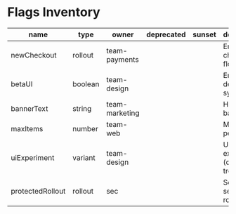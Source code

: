 # Flags Inventory

| name | type | owner | deprecated | sunset | description |
|---|---|---|---|---|---|
| newCheckout | rollout | team-payments |  |  | Enable new checkout flow |
| betaUI | boolean | team-design |  |  | Enable beta design system |
| bannerText | string | team-marketing |  |  | Homepage banner text |
| maxItems | number | team-web |  |  | Max items per page |
| uiExperiment | variant | team-design |  |  | UI experiment (control vs treatment) |
| protectedRollout | rollout | sec |  |  | Security-sensitive rollout |